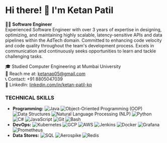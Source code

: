 # Hi there! 👋 I'm Ketan Patil

👨‍💻 **Software Engineer**  
Experienced Software Engineer with over 3 years of expertise in designing, optimizing, and maintaining highly scalable, latency-sensitive APIs and data pipelines within the AdTech domain. Committed to enhancing code velocity and code quality throughout the team's development process. Excels in communication and continuously seeks opportunities to learn and tackle challenging tasks.

🎓 Studied Computer Engineering at Mumbai University  
📧 Reach me at: ketanap05@gmail.com  
📞 Contact: +91 8805047039  
🔗 LinkedIn: [linkedin.com/in/ketan-patil-kp](linkedin.com/in/ketan-patil-kp)  


### TECHNICAL SKILLS
- **Programming:** ![Java](https://img.shields.io/badge/Java-informational?style=flat&logo=java&logoColor=white&color=007396) ![Object-Oriented Programming (OOP)](https://img.shields.io/badge/OOP-informational?style=flat&color=blue) ![Data Structures](https://img.shields.io/badge/Data%20Structures-informational?style=flat&color=green) ![Natural Language Processing (NLP)](https://img.shields.io/badge/NLP-informational?style=flat&color=orange) ![Python](https://img.shields.io/badge/Python-informational?style=flat&logo=python&logoColor=white&color=3776AB) ![C#](https://img.shields.io/badge/C%23-informational?style=flat&logo=c-sharp&logoColor=white&color=239120) ![JavaScript](https://img.shields.io/badge/JavaScript-informational?style=flat&logo=javascript&logoColor=white&color=F7DF1E) ![Git](https://img.shields.io/badge/Git-informational?style=flat&logo=git&logoColor=white&color=F05032) ![Bash](https://img.shields.io/badge/Bash-informational?style=flat&logo=gnu-bash&logoColor=white&color=4EAA25)
- **DevOps:** ![Kubernetes](https://img.shields.io/badge/Kubernetes-informational?style=flat&logo=kubernetes&logoColor=white&color=326CE5) ![GCP](https://img.shields.io/badge/GCP-informational?style=flat&logo=google-cloud&logoColor=white&color=4285F4) ![AWS](https://img.shields.io/badge/AWS-informational?style=flat&logo=amazon-aws&logoColor=white&color=232F3E) ![Jenkins](https://img.shields.io/badge/Jenkins-informational?style=flat&logo=jenkins&logoColor=white&color=D24939) ![Docker](https://img.shields.io/badge/Docker-informational?style=flat&logo=docker&logoColor=white&color=2496ED) ![Grafana](https://img.shields.io/badge/Grafana-informational?style=flat&logo=grafana&logoColor=white&color=F46800) ![Prometheus](https://img.shields.io/badge/Prometheus-informational?style=flat&logo=prometheus&logoColor=white&color=E6522C)
- **Data Stores:** ![SQL](https://img.shields.io/badge/SQL-informational?style=flat&logo=sql&logoColor=white&color=blue) ![Aerospike](https://img.shields.io/badge/Aerospike-informational?style=flat&color=blueviolet) ![Redis](https://img.shields.io/badge/Redis-informational?style=flat&logo=redis&logoColor=white&color=red)
